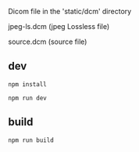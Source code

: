 Dicom file in the 'static/dcm' directory


jpeg-ls.dcm   (jpeg Lossless file)


source.dcm   (source file)
## dev ##
	npm install 

	npm run dev

## build ##
	npm run build